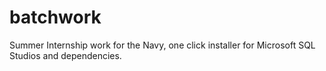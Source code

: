# batchwork
Summer Internship work for the Navy, one click installer for Microsoft SQL Studios and dependencies.
